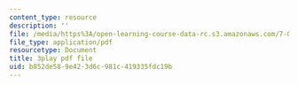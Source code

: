 ```yaml
---
content_type: resource
description: ''
file: /media/https%3A/open-learning-course-data-rc.s3.amazonaws.com/7-014-introductory-biology-spring-2005/b852de589e423d6c981c419335fdc19b_5W4EnYzNRdA.pdf
file_type: application/pdf
resourcetype: Document
title: 3play pdf file
uid: b852de58-9e42-3d6c-981c-419335fdc19b
---
```

